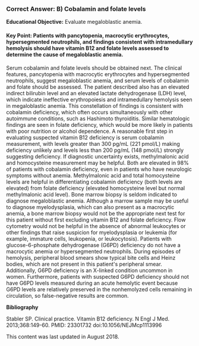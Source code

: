 
### Correct Answer: B) Cobalamin and folate levels 

**Educational Objective:** Evaluate megaloblastic anemia.

#### **Key Point:** Patients with pancytopenia, macrocytic erythrocytes, hypersegmented neutrophils, and findings consistent with intramedullary hemolysis should have vitamin B12 and folate levels assessed to determine the cause of megaloblastic anemia.

Serum cobalamin and folate levels should be obtained next. The clinical features, pancytopenia with macrocytic erythrocytes and hypersegmented neutrophils, suggest megaloblastic anemia, and serum levels of cobalamin and folate should be assessed. The patient described also has an elevated indirect bilirubin level and an elevated lactate dehydrogenase (LDH) level, which indicate ineffective erythropoiesis and intramedullary hemolysis seen in megaloblastic anemia. This constellation of findings is consistent with cobalamin deficiency, which often occurs simultaneously with other autoimmune conditions, such as Hashimoto thyroiditis. Similar hematologic findings are seen in folate deficiency, which would be more likely in patients with poor nutrition or alcohol dependence. A reasonable first step in evaluating suspected vitamin B12 deficiency is serum cobalamin measurement, with levels greater than 300 pg/mL (221 pmol/L) making deficiency unlikely and levels less than 200 pg/mL (148 pmol/L) strongly suggesting deficiency. If diagnostic uncertainty exists, methylmalonic acid and homocysteine measurement may be helpful. Both are elevated in 98% of patients with cobalamin deficiency, even in patients who have neurologic symptoms without anemia. Methylmalonic acid and total homocysteine levels are helpful in differentiating cobalamin deficiency (both levels are elevated) from folate deficiency (elevated homocysteine level but normal methylmalonic acid level).
Bone marrow biopsy is seldom indicated to diagnose megaloblastic anemia. Although a marrow sample may be useful to diagnose myelodysplasia, which can also present as a macrocytic anemia, a bone marrow biopsy would not be the appropriate next test for this patient without first excluding vitamin B12 and folate deficiency.
Flow cytometry would not be helpful in the absence of abnormal leukocytes or other findings that raise suspicion for myelodysplasia or leukemia (for example, immature cells, leukopenia, or leukocytosis).
Patients with glucose-6-phosphate dehydrogenase (G6PD) deficiency do not have a macrocytic anemia or hypersegmented neutrophils. During episodes of hemolysis, peripheral blood smears show typical bite cells and Heinz bodies, which are not present in this patient's peripheral smear. Additionally, G6PD deficiency is an X-linked condition uncommon in women. Furthermore, patients with suspected G6PD deficiency should not have G6PD levels measured during an acute hemolytic event because G6PD levels are relatively preserved in the nonhemolyzed cells remaining in circulation, so false-negative results are common.

**Bibliography**

Stabler SP. Clinical practice. Vitamin B12 deficiency. N Engl J Med. 2013;368:149-60. PMID: 23301732 doi:10.1056/NEJMcp1113996

This content was last updated in August 2018.